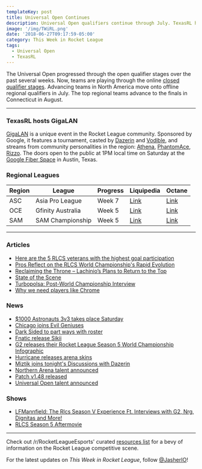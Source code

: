 ```yaml
---
templateKey: post
title: Universal Open Continues
description: Universal Open qualifiers continue through July. TexasRL hosts GigaLAN.
image: '/img/TWiRL.png'
date: '2018-06-27T09:17:59-05:00'
category: This Week in Rocket League
tags:
  - Universal Open
  - TexasRL
---
```


The Universal Open progressed through the open qualifier stages over the past several weeks. Now, teams are playing through the online [closed qualifier stages](https://universalopen.gg/phases/east-closed-qualifier/). Advancing teams in North America move onto offline regional qualifiers in July. The top regional teams advance to the finals in Connecticut in August. 

- - -

### TexasRL hosts GigaLAN

[GigaLAN](https://smash.gg/tournament/gigalan-at-google-fiber-space/details) is a unique event in the Rocket League community. Sponsored by Google, it features a tournament, casted by [Dazerin](https://twitter.com/iDazerin) and [Vodible](https://twitter.com/Vodible), and streams from community personalities in the region: [Athena](https://twitter.com/TexasRL/status/1011288743230124034), [PhantomAce](https://twitter.com/TexasRL/status/1011724802028199936), [Rizzo](https://twitter.com/TexasRL/status/1011366444658020352). The doors open to the public at 1PM local time on Saturday at the [Google Fiber Space](https://fiber.google.com/cities/austin/fiberspace/) in Austin, Texas. 

### Regional Leagues

| Region | League            | Progress | Liquipedia                                                                                   | Octane                                                                    |
| ------ | ----------------- | -------- | -------------------------------------------------------------------------------------------- | ------------------------------------------------------------------------- |
| ASC    | Asia Pro League   | Week 7   | [Link](https://liquipedia.net/rocketleague/1NE_eSports/Asia_Pro_League/Season_2/League_Play) | [Link](https://octane.gg/event/asia-pro-league-season-two)                |
| OCE    | Gfinity Australia | Week 5   | [Link](https://liquipedia.net/rocketleague/Gfinity/Australia/Elite_Series/Season_1)          | [Link](https://octane.gg/event/gfinity-australia-elite-series-season-one) |
| SAM    | SAM Championship  | Week 5   | [Link](https://liquipedia.net/rocketleague/SAM_Championship/Season_1/League_Play)            | [Link](https://octane.gg/event/sam-championship-season-one)               |

- - -

### Articles

* [Here are the 5 RLCS veterans with the highest goal participation](https://rocketeers.gg/rlcs-statistics-goal-participation-player-stats-data/)
* [Pros Reflect on the RLCS World Championship's Rapid Evolution](https://www.redbull.com/us-en/rlcs-world-championship-evolution-interviews)
* [Reclaiming the Throne – Lachinio’s Plans to Return to the Top](https://armchairallamericans.com/reclaiming-the-throne-lachinios-return-to-the-top/)
* [State of the Scene](https://www.theplayerslobby.com/1756/state-of-the-scene-by-doomsee-rocket-league/#.jA6eYRt4YP)
* [Turbopolsa: Post-World Championship Interview](http://team-dignitas.net/articles/news/rocket-league/12655/turbopolsa-post-world-championship-interview)
* [Why we need players like Chrome](https://rocketeers.gg/chrome-evil-geniuses-rocket-league-roster-update/)

### News

* [$1000 Astronauts 3v3 takes place Saturday](https://twitter.com/TeamBeyondnet/status/1011753475191894017)
* [Chicago joins Evil Geniuses](https://octane.gg/news/chicago-joins-evil-geniuses)
* [Dark Sided to part ways with roster](https://octane.gg/news/dark-sided-to-part-ways-with-roster/)
* [Fnatic release Sikii](https://octane.gg/news/fnatic-officially-parts-ways-with-sikii/)
* [G2 releases their Rocket League Season 5 World Championship Infographic](http://www.g2esports.com/rlcs-season-5-worlds-infographic/)
* [Hurricane releases arena skins](https://twitter.com/Hurricane_RL/status/1010637516398088192)
* [Miztik joins tonight's Discussions with Dazerin](https://twitter.com/iDazerin/status/1010599553278541824)
* [Northern Arena talent announced](https://twitter.com/NorthernArena/status/1011321548681162752)
* [Patch v1.48 released](https://www.reddit.com/r/RocketLeague/comments/8uaudl/rocket_league_v148_patch_notes_and_known_issues/)
* [Universal Open talent announced](https://twitter.com/NBCSportsPR/status/1009845888200663044)

### Shows

* [LFMannfield: The Rlcs Season V Experience Ft. Interviews with G2, Nrg, Dignitas and More!](http://www.lfmannfield.com/episodes/2018/6/20/the-rlcs-season-v-experience-ft-interviews-with-g2-nrg-dignitas-and-more)
* [RLCS Season 5 Aftermovie](https://youtu.be/Sk1acjEaMB4)

- - -

Check out /r/RocketLeagueEsports' curated [resources list](https://www.reddit.com/r/RocketLeagueEsports/wiki/links) for a bevy of information on the Rocket League competitive scene.

For the latest updates on _This Week in Rocket League_, follow [@JasherIO](https://twitter.com/JasherIO)!
